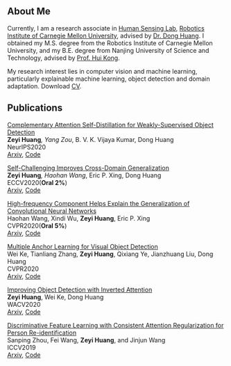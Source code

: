 ## About Me
Currently, I am a research associate in [Human Sensing Lab](http://humansensing.cs.cmu.edu/), [Robotics Institute of Carnegie Mellon University](https://www.ri.cmu.edu/), advised by [Dr. Dong Huang](https://www.donghuang-research.com/). I obtained my M.S. degree from the Robotics Institute of Carnegie Mellon University, and my B.E. degree from Nanjing University of Science and Technology, advised by [Prof. Hui Kong](https://sites.google.com/view/huikonglab/home?authuser=0).  

My research interest lies in computer vision and machine learning, particularly explainable machine learning, object detection and domain adaptation. Download [CV](https://docs.google.com/document/d/1sECpkWOLtU8t-p_ke64GyLMJn1OPrImYFdDrvn7IXn0/edit?usp=sharing).

## Publications
[Complementary Attention Self-Distillation for Weakly-Supervised Object Detection](https://arxiv.org/pdf/2010.12023.pdf)  
**Zeyi Huang**<sup>*</sup>, Yang Zou<sup>*</sup>, B. V. K. Vijaya Kumar, Dong Huang <br>
NeurIPS2020 <br>
[Arxiv](), [Code]()

[Self-Challenging Improves Cross-Domain Generalization](https://arxiv.org/pdf/2007.02454.pdf)  
**Zeyi Huang**<sup>*</sup>, Haohan Wang<sup>*</sup>, Eric P. Xing, Dong Huang <br>
ECCV2020(**Oral 2%**) <br>
[Arxiv](https://arxiv.org/pdf/2007.02454.pdf), [Code](https://github.com/DeLightCMU/RSC)

[High-frequency Component Helps Explain the Generalization of Convolutional Neural Networks](https://arxiv.org/pdf/1905.13545.pdf)  
Haohan Wang, Xindi Wu, **Zeyi Huang**, Eric P. Xing <br>
CVPR2020(**Oral 5%**) <br> 
[Arxiv](https://arxiv.org/pdf/1905.13545.pdf), [Code](https://github.com/HaohanWang/HFC)

[Multiple Anchor Learning for Visual Object Detection](https://arxiv.org/pdf/1912.02252.pdf)  
Wei Ke, Tianliang Zhang, **Zeyi Huang**, Qixiang Ye, Jianzhuang Liu, Dong Huang  <br>
CVPR2020 <br>
[Arxiv](https://arxiv.org/pdf/1912.02252.pdf), [Code](https://github.com/CVPR765/MAL)

[Improving Object Detection with Inverted Attention](https://arxiv.org/pdf/1903.12255.pdf)  
**Zeyi Huang**, Wei Ke, Dong Huang  <br>
WACV2020 <br>
[Arxiv](https://arxiv.org/pdf/1903.12255.pdf), [Code](https://github.com/Justinhzy/IAN)

[Discriminative Feature Learning with Consistent Attention Regularization for Person Re-identification](http://openaccess.thecvf.com/content_ICCV_2019/papers/Zhou_Discriminative_Feature_Learning_With_Consistent_Attention_Regularization_for_Person_Re-Identification_ICCV_2019_paper.pdf)  
Sanping Zhou, Fei Wang, **Zeyi Huang**, and Jinjun Wang  <br>
ICCV2019 <br>
[Arxiv](), [Code]()
